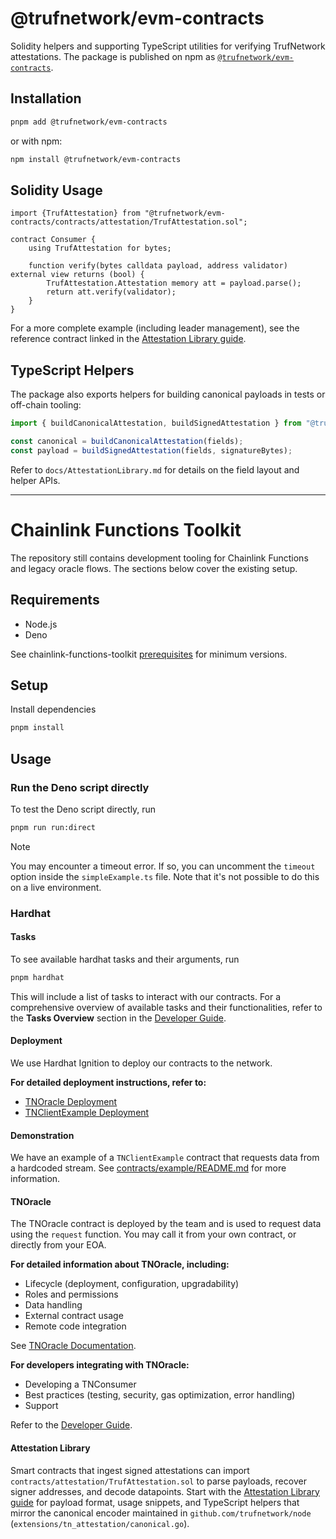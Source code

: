 # @trufnetwork/evm-contracts

Solidity helpers and supporting TypeScript utilities for verifying TrufNetwork attestations. The package is published on npm as [`@trufnetwork/evm-contracts`](https://www.npmjs.com/package/@trufnetwork/evm-contracts).

## Installation

```bash
pnpm add @trufnetwork/evm-contracts
```

or with npm:

```bash
npm install @trufnetwork/evm-contracts
```

## Solidity Usage

```solidity
import {TrufAttestation} from "@trufnetwork/evm-contracts/contracts/attestation/TrufAttestation.sol";

contract Consumer {
    using TrufAttestation for bytes;

    function verify(bytes calldata payload, address validator) external view returns (bool) {
        TrufAttestation.Attestation memory att = payload.parse();
        return att.verify(validator);
    }
}
```

For a more complete example (including leader management), see the reference contract linked in the [Attestation Library guide](docs/AttestationLibrary.md).

## TypeScript Helpers

The package also exports helpers for building canonical payloads in tests or off-chain tooling:

```ts
import { buildCanonicalAttestation, buildSignedAttestation } from "@trufnetwork/evm-contracts";

const canonical = buildCanonicalAttestation(fields);
const payload = buildSignedAttestation(fields, signatureBytes);
```

Refer to `docs/AttestationLibrary.md` for details on the field layout and helper APIs.

---

# Chainlink Functions Toolkit

The repository still contains development tooling for Chainlink Functions and legacy oracle flows. The sections below cover the existing setup.

## Requirements

- Node.js
- Deno

See chainlink-functions-toolkit [prerequisites](https://github.com/smartcontractkit/functions-toolkit#prerequisites) for minimum versions.

## Setup

Install dependencies

```bash
pnpm install
```

## Usage

### Run the Deno script directly

To test the Deno script directly, run

```bash
pnpm run run:direct
```

> [!NOTE]
> You may encounter a timeout error. If so, you can uncomment the `timeout` option inside the `simpleExample.ts` file. Note that it's not possible to do this on a live environment.

### Hardhat

#### Tasks

To see available hardhat tasks and their arguments, run

```bash
pnpm hardhat
```

This will include a list of tasks to interact with our contracts. For a comprehensive overview of available tasks and their functionalities, refer to the **Tasks Overview** section in the [Developer Guide](docs/DeveloperGuide.md#tasks-overview).

#### Deployment

We use Hardhat Ignition to deploy our contracts to the network.

**For detailed deployment instructions, refer to:**

-   [TNOracle Deployment](contracts/v1.0.0/TNOracle.md#deployment--configuration)
-   [TNClientExample Deployment](contracts/example/README.md#deployment)

#### Demonstration

We have an example of a  `TNClientExample`  contract that requests data from a hardcoded stream. See  [contracts/example/README.md](contracts/example/README.md)  for more information.

#### TNOracle

The TNOracle contract is deployed by the team and is used to request data using the  `request`  function. You may call it from your own contract, or directly from your EOA.

**For detailed information about TNOracle, including:**

-   Lifecycle (deployment, configuration, upgradability)
-   Roles and permissions
-   Data handling
-   External contract usage
-   Remote code integration

See  [TNOracle Documentation](contracts/v1.0.0/TNOracle.md).

**For developers integrating with TNOracle:**

-   Developing a TNConsumer
-   Best practices (testing, security, gas optimization, error handling)
-   Support

Refer to the  [Developer Guide](docs/DeveloperGuide.md).

#### Attestation Library

Smart contracts that ingest signed attestations can import `contracts/attestation/TrufAttestation.sol` to parse payloads, recover signer addresses, and decode datapoints. Start with the [Attestation Library guide](docs/AttestationLibrary.md) for payload format, usage snippets, and TypeScript helpers that mirror the canonical encoder maintained in `github.com/trufnetwork/node` (`extensions/tn_attestation/canonical.go`).
